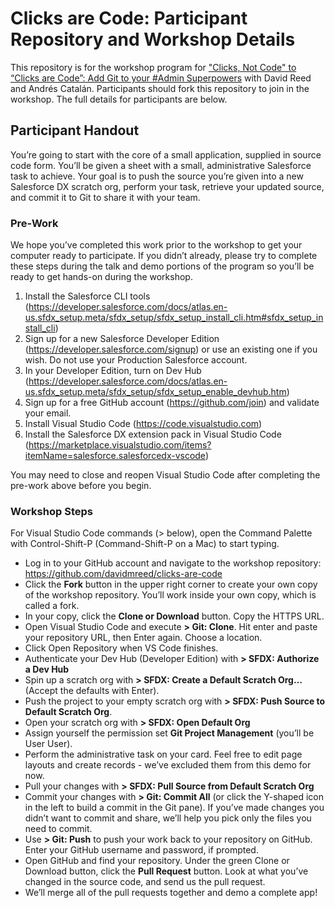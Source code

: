 # Clicks are Code: Participant Repository and Workshop Details

This repository is for the workshop program for ["Clicks, Not Code" to “Clicks are Code”: Add Git to your #Admin Superpowers](https://www.meetup.com/Salesforce-Philly/events/258124509/) with David Reed and Andrés Catalán. Participants should fork this repository to join in the workshop. The full details for participants are below.

## Participant Handout

You’re going to start with the core of a small application, supplied in source code form. You’ll be given a sheet with a small, administrative Salesforce task to achieve. Your goal is to push the source you’re given into a new Salesforce DX scratch org, perform your task, retrieve your updated source, and commit it to Git to share it with your team.

### Pre-Work

We hope you’ve completed this work prior to the workshop to get your computer ready to participate. If you didn’t already, please try to complete these steps during the talk and demo portions of the program so you’ll be ready to get hands-on during the workshop.

1. Install the Salesforce CLI tools (https://developer.salesforce.com/docs/atlas.en-us.sfdx_setup.meta/sfdx_setup/sfdx_setup_install_cli.htm#sfdx_setup_install_cli)
1. Sign up for a new Salesforce Developer Edition (https://developer.salesforce.com/signup) or use an existing one if you wish. Do not use your Production Salesforce account.
1. In your Developer Edition, turn on Dev Hub (https://developer.salesforce.com/docs/atlas.en-us.sfdx_setup.meta/sfdx_setup/sfdx_setup_enable_devhub.htm)
1. Sign up for a free GitHub account (https://github.com/join) and validate your email.
1. Install Visual Studio Code (https://code.visualstudio.com)
1. Install the Salesforce DX extension pack in Visual Studio Code (https://marketplace.visualstudio.com/items?itemName=salesforce.salesforcedx-vscode)

You may need to close and reopen Visual Studio Code after completing the pre-work above before you begin. 

### Workshop Steps

For Visual Studio Code commands (> below), open the Command Palette with Control-Shift-P (Command-Shift-P on a Mac) to start typing.

- Log in to your GitHub account and navigate to the workshop repository: https://github.com/davidmreed/clicks-are-code
- Click the **Fork** button in the upper right corner to create your own copy of the workshop repository. You’ll work inside your own copy, which is called a fork.
- In your copy, click the **Clone or Download** button. Copy the HTTPS URL.
- Open Visual Studio Code and execute **> Git: Clone**. Hit enter and paste your repository URL, then Enter again. Choose a location. 
- Click Open Repository when VS Code finishes.
- Authenticate your Dev Hub (Developer Edition) with **> SFDX: Authorize a Dev Hub**
- Spin up a scratch org with **> SFDX: Create a Default Scratch Org…** (Accept the defaults with Enter).
- Push the project to your empty scratch org with **> SFDX: Push Source to Default Scratch Org**.
- Open your scratch org with **> SFDX: Open Default Org**
- Assign yourself the permission set **Git Project Management** (you’ll be User User).
- Perform the administrative task on your card. Feel free to edit page layouts and create records - we’ve excluded them from this demo for now.
- Pull your changes with **> SFDX: Pull Source from Default Scratch Org**
- Commit your changes with **> Git: Commit All** (or click the Y-shaped icon in the left to build a commit in the Git pane). If you’ve made changes you didn’t want to commit and share, we’ll help you pick only the files you need to commit.
- Use **> Git: Push** to push your work back to your repository on GitHub. Enter your GitHub username and password, if prompted.
- Open GitHub and find your repository. Under the green Clone or Download button, click the **Pull Request** button. Look at what you’ve changed in the source code, and send us the pull request.
- We’ll merge all of the pull requests together and demo a complete app!
